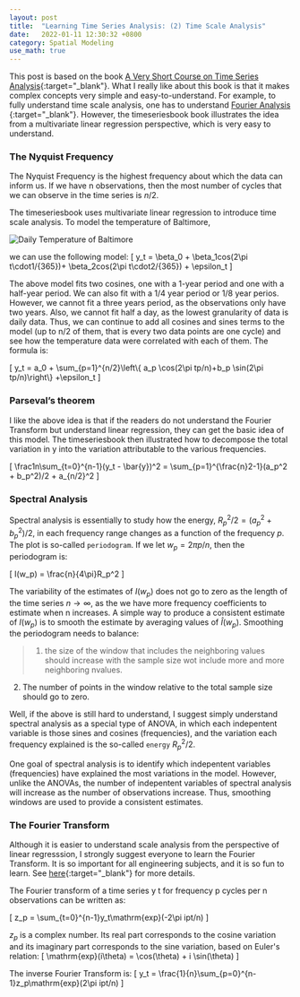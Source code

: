 ```yaml
---
layout: post
title:  "Learning Time Series Analysis: (2) Time Scale Analysis"
date:   2022-01-11 12:30:32 +0800
category: Spatial Modeling
use_math: true
---
```


This post is based on the book [A Very Short Course on Time Series Analysis](https://bookdown.org/rdpeng/timeseriesbook/){:target="_blank"}. What I really like about this book is that it makes complex concepts very simple and easy-to-understand. For example, to fully understand time scale analysis, one has to understand [Fourier Analysis ](https://www.youtube.com/playlist?list=PLMrJAkhIeNNT_Xh3Oy0Y4LTj0Oxo8GqsC){:target="_blank"}. However, the timeseriesbook book illustrates the idea from a multivariate linear regression perspective, which is very easy to understand. 


### The Nyquist Frequency

The Nyquist Frequency is the highest frequency about which the data can inform us. If we have n observations, then the most number of cycles that we can observe in the time series is $n/2$.

The timeseriesbook uses multivariate linear regression to introduce time scale analysis. To model the temperature of Baltimore,

![Daily Temperature of Baltimore](https://bookdown.org/rdpeng/timeseriesbook/index_files/figure-html/unnamed-chunk-29-1.png)

we can use the following model:
\[
y_t = \beta_0 + \beta_1cos(2\pi t\cdot1/{365})+ \beta_2cos(2\pi t\cdot2/{365}) + \epsilon_t
\]

The above model fits two cosines, one with a 1-year period and one with a half-year period. We can also fit with a 1/4 year period or 1/8 year perios. However, we cannot fit a three years period, as the observations only have two years. Also, we cannot fit half a day, as the lowest granularity of data is daily data. Thus, we can continue to add all cosines and sines terms to the model (up to n/2 of them, that is every two data points are one cycle) and see how the temperature data were correlated with each of them. The formula is:

\[
y_t = a_0 + \sum_{p=1}^{n/2}\left\\{ a_p \cos(2\pi tp/n)+b_p \sin(2\pi tp/n)\right\\} +\epsilon_t
\]

### Parseval’s theorem
I like the above idea is that if the readers do not understand the Fourier Transform but understand linear regression, they can get the basic idea of this model. The timeseriesbook then illustrated how to decompose the total variation in y into the variation attributable to the various frequencies.

\[
\frac1n\sum_{t=0}^{n-1}(y_t - \bar{y})^2 = \sum_{p=1}^{\frac{n}2-1}(a_p^2 + b_p^2)/2 + a_{n/2}^2
\]

### Spectral Analysis
Spectral analysis is essentially to study how the energy, $R_p^2/2 =(a_p^2 + b_p^2)/2$, in each frequency range changes as a function of the frequency $p$. The plot is so-called `periodogram`. If we let $w_p = 2\pi p/n$, then the periodogram is:

\[
I(w_p) = \frac{n}{4\pi}R_p^2
\]

The variability of the estimates of $I(w_p)$ does not go to zero as the length of the time series $n \to \infty$, as the we have more frequency coefficients to estimate when n increases. A simple way to produce a consistent estimate of $I(w_p)$ is to smooth the estimate by averaging values of $\hat{I}(w_p)$. Smoothing the periodogram needs to balance:
> 1. the size of the window that includes the neighboring values should increase with the sample size wot include more and more neighboring nvalues.
2. The number of points in the window relative to the total sample size should go to zero.

Well, if the above is still hard to understand, I suggest simply understand spectral analysis as a special type of ANOVA, in which each indepentent variable is those sines and cosines (frequencies), and the variation each frequency explained is the so-called `energy` $R_p^2/2$.

One goal of spectral analysis is to identify which indepentent variables (frequencies) have explained the most variations in the model. However, unlike the ANOVAs, the number of indepentent variables of spectral analysis will increase as the number of observations increase. Thus, smoothing windows are used to provide a consistent estimates. 

### The Fourier Transform
Although it is easier to understand scale analysis from the perspective of linear regresssion, I strongly suggest everyone to learn the Fourier Transform.
It is so important for all engineering subjects, and it is so fun to learn. See [here](https://www.youtube.com/playlist?list=PLMrJAkhIeNNT_Xh3Oy0Y4LTj0Oxo8GqsC){:target="_blank"} for more details.

The Fourier transform of a time series y t for frequency p cycles per n observations can be written as:

\[
z_p = \sum_{t=0}^{n-1}y_t\mathrm{exp}(-2\pi ipt/n)
\]

$z_p$ is a complex number. Its real part corresponds to the cosine variation and its imaginary part corresponds to the sine variation, based on Euler's relation:
\[
\mathrm{exp}(i\theta) = \cos(\theta) + i \sin(\theta)
\]

The inverse Fourier Transform is:
\[
y_t = \frac{1}{n}\sum_{p=0}^{n-1}z_p\mathrm{exp}(2\pi ipt/n)
\]
